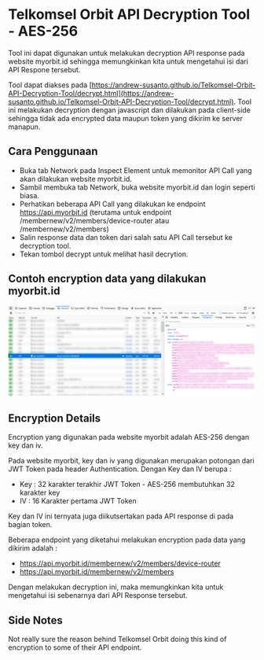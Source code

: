 # Telkomsel Orbit API Decryption Tool - AES-256

Tool ini dapat digunakan untuk melakukan decryption API response pada website myorbit.id sehingga memungkinkan kita untuk mengetahui isi dari API Respone tersebut.

Tool dapat diakses pada [https://andrew-susanto.github.io/Telkomsel-Orbit-API-Decryption-Tool/decrypt.html](https://andrew-susanto.github.io/Telkomsel-Orbit-API-Decryption-Tool/decrypt.html). Tool ini melakukan decryption dengan javascript dan dilakukan pada client-side sehingga tidak ada encrypted data maupun token yang dikirim ke server manapun. 

## Cara Penggunaan

- Buka tab Network pada Inspect Element untuk memonitor API Call yang akan dilakukan website myorbit.id.
- Sambil membuka tab Network, buka website myorbit.id dan login seperti biasa.
- Perhatikan beberapa API Call yang dilakukan ke endpoint https://api.myorbit.id (terutama untuk endpoint /membernew/v2/members/device-router atau /membernew/v2/members)
- Salin response data dan token dari salah satu API Call tersebut ke decryption tool.
- Tekan tombol decrypt untuk melihat hasil decrytion.

## Contoh encryption data yang dilakukan myorbit.id

![Encrypted Data](/Encrypted-Data.png?raw=true "Encrypted Data")

## Encryption Details

Encryption yang digunakan pada website myorbit adalah AES-256 dengan key dan iv.

Pada website myorbit, key dan iv yang digunakan merupakan potongan dari JWT Token pada header Authentication. Dengan Key dan IV berupa : 

- Key : 32 karakter terakhir JWT Token - AES-256 membutuhkan 32 karakter key
- IV : 16 Karakter pertama JWT Token

Key dan IV ini ternyata juga diikutsertakan pada API response di pada bagian token.

Beberapa endpoint yang diketahui melakukan encryption pada data yang dikirim adalah :

- https://api.myorbit.id/membernew/v2/members/device-router
- https://api.myorbit.id/membernew/v2/members

Dengan melakukan decryption ini, maka memungkinkan kita untuk mengetahui isi sebenarnya dari API Response tersebut.

## Side Notes

Not really sure the reason behind Telkomsel Orbit doing this kind of encryption to some of their API endpoint.

